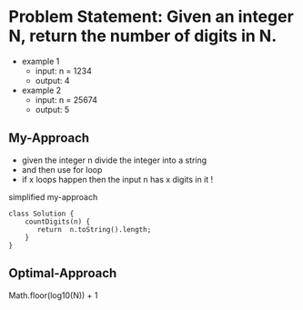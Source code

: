 # Problem Statement: Given an integer N, return the number of digits in N.
- example 1 
    - input: n = 1234
    - output: 4 
- example 2 
    - input: n = 25674
    - output: 5

## My-Approach 
- given the integer n divide the integer into a string
- and then use for loop
- if x loops happen then the input n has x digits in it !

simplified my-approach 
```
class Solution {
    countDigits(n) {
       return  n.toString().length;
    }
}

```

## Optimal-Approach 
Math.floor(log10(N)) + 1